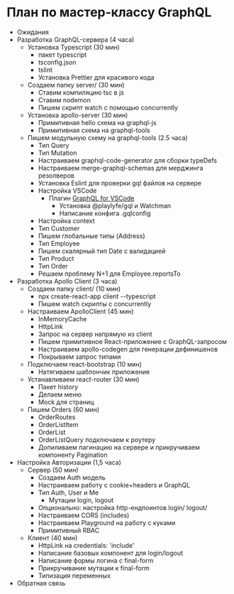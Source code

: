 # План по мастер-классу GraphQL

- Ожидания
- Разработка GraphQL-сервера (4 часа)
  - Установка Typescript (30 мин)
    - пакет typescript
    - tsconfig.json
    - tslint
    - Установка Prettier для красивого кода
  - Создаем папку server/ (30 мин)
    - Ставим компиляцию tsc в js
    - Ставим nodemon
    - Пишем скрипт watch с помощью concurrently
  - Установка apollo-server (30 мин)
    - Примитивная hello схема на graphql-js
    - Примитивная схема на graphql-tools
  - Пишем модульную схему на graphql-tools (2.5 часа)
    - Тип Query
    - Тип Mutation
    - Настраиваем graphql-code-generator для сборки typeDefs
    - Настраиваем merge-graphql-schemas для мерджинга резолверов
    - Установка Eslint для проверки gql файлов на сервере
    - Настройка VSCode
      - Плагин [GraphQL for VSCode](https://marketplace.visualstudio.com/items?itemName=kumar-harsh.graphql-for-vscode)
        - Установка @playlyfe/gql и Watchman
        - Написание конфига .gqlconfig
    - Настройка context
    - Тип Customer
    - Пишем глобальные типы (Address)
    - Тип Employee
    - Пишем скалярный тип Date с валидацией
    - Тип Product
    - Тип Order
    - Решаем проблему N+1 для Employee.reportsTo
- Разработка Apollo Client (3 часа)
  - Создаем папку client/ (10 мин)
    - npx create-react-app client --typescript
    - Пишем watch скрипты с concurrently
  - Настраиваем ApolloClient (45 мин)
    - InMemoryCache
    - HttpLink
    - Запрос на сервер напрямую из client
    - Пишем примитивное React-приложение с GraphQL-запросом 
    - Настраиваем apollo-codegen для генерации дефинишенов
    - Покрываем запрос типами
  - Подключаем react-bootstrap (10 мин)
    - Натягиваем шаблончик приложения
  - Устанавливаем react-router (30 мин)
    - Пакет history
    - Делаем меню
    - Mock для страниц
  - Пишем Orders (60 мин)
    - OrderRoutes
    - OrderListItem
    - OrderList
    - OrderListQuery подключаем к роутеру
    - Допиливаем пагинацию на сервере и прикручиваем компоненту Pagination
- Настройка Авторизации (1,5 часа)
  - Сервер (50 мин)
    - Создаем Auth модель
    - Настраиваем работу с cookie+headers и GraphQL
    - Тип Auth, User и Me
      - Мутации login, logout
    - Опционально: настройка http-ендпоинтов login/ logout/
    - Настраиваем CORS (includes)
    - Настраиваем Playground на работу с куками
    - Примитивный RBAC
  - Клиент (40 мин)
    - HttpLink на credentials: 'include'
    - Написание базовых компонент для login/logout
    - Написание формы логина с final-form
    - Прикручивание мутации к final-form
    - Типизация переменных
- Обратная связь
